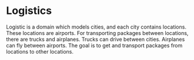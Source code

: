 # Logistics

Logistic is a domain which models cities, and each city contains locations. These locations are airports. For transporting packages between locations, there are trucks and airplanes. Trucks can drive between cities. Airplanes can fly between airports. The goal is to get and transport packages from locations to other locations.